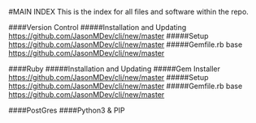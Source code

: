 #MAIN INDEX
This is the index for all files and software within the repo.


####Version Control
#####Installation and Updating
https://github.com/JasonMDev/cli/new/master
#####Setup
https://github.com/JasonMDev/cli/new/master
#####Gemfile.rb base
https://github.com/JasonMDev/cli/new/master

####Ruby
#####Installation and Updating
#####Gem Installer
https://github.com/JasonMDev/cli/new/master
#####Setup
https://github.com/JasonMDev/cli/new/master
#####Gemfile.rb base
https://github.com/JasonMDev/cli/new/master

####PostGres
####Python3 & PIP
